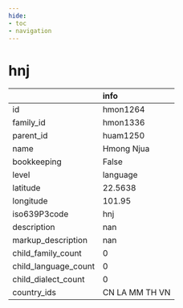 ```yaml
---
hide:
- toc
- navigation
---
```

# hnj
|                      | info           |
|:---------------------|:---------------|
| id                   | hmon1264       |
| family_id            | hmon1336       |
| parent_id            | huam1250       |
| name                 | Hmong Njua     |
| bookkeeping          | False          |
| level                | language       |
| latitude             | 22.5638        |
| longitude            | 101.95         |
| iso639P3code         | hnj            |
| description          | nan            |
| markup_description   | nan            |
| child_family_count   | 0              |
| child_language_count | 0              |
| child_dialect_count  | 0              |
| country_ids          | CN LA MM TH VN |